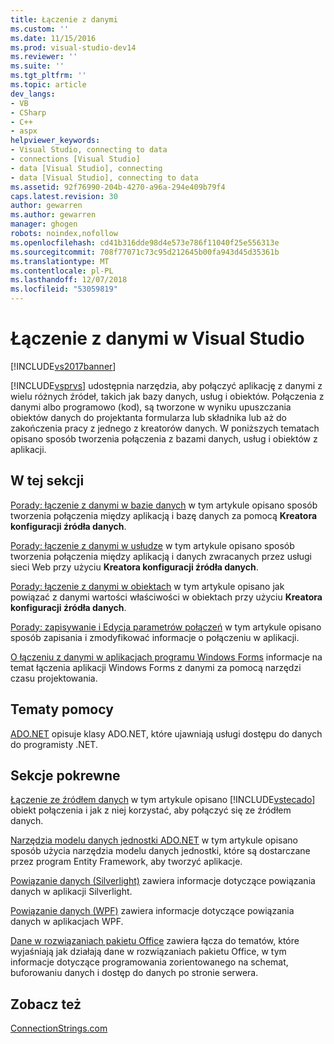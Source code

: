```yaml
---
title: Łączenie z danymi
ms.custom: ''
ms.date: 11/15/2016
ms.prod: visual-studio-dev14
ms.reviewer: ''
ms.suite: ''
ms.tgt_pltfrm: ''
ms.topic: article
dev_langs:
- VB
- CSharp
- C++
- aspx
helpviewer_keywords:
- Visual Studio, connecting to data
- connections [Visual Studio]
- data [Visual Studio], connecting
- data [Visual Studio], connecting to data
ms.assetid: 92f76990-204b-4270-a96a-294e409b79f4
caps.latest.revision: 30
author: gewarren
ms.author: gewarren
manager: ghogen
robots: noindex,nofollow
ms.openlocfilehash: cd41b316dde98d4e573e786f11040f25e556313e
ms.sourcegitcommit: 708f77071c73c95d212645b00fa943d45d35361b
ms.translationtype: MT
ms.contentlocale: pl-PL
ms.lasthandoff: 12/07/2018
ms.locfileid: "53059819"
---
```

# <a name="connecting-to-data-in-visual-studio"></a>Łączenie z danymi w Visual Studio
[!INCLUDE[vs2017banner](../includes/vs2017banner.md)]

[!INCLUDE[vsprvs](../includes/vsprvs-md.md)] udostępnia narzędzia, aby połączyć aplikację z danymi z wielu różnych źródeł, takich jak bazy danych, usług i obiektów. Połączenia z danymi albo programowo (kod), są tworzone w wyniku upuszczania obiektów danych do projektanta formularza lub składnika lub aż do zakończenia pracy z jednego z kreatorów danych. W poniższych tematach opisano sposób tworzenia połączenia z bazami danych, usług i obiektów z aplikacji.

## <a name="in-this-section"></a>W tej sekcji
 [Porady: łączenie z danymi w bazie danych](../data-tools/how-to-connect-to-data-in-a-database.md) w tym artykule opisano sposób tworzenia połączenia między aplikacją i bazę danych za pomocą **Kreatora konfiguracji źródła danych**.

 [Porady: łączenie z danymi w usłudze](../data-tools/how-to-connect-to-data-in-a-service.md) w tym artykule opisano sposób tworzenia połączenia między aplikacją i danych zwracanych przez usługi sieci Web przy użyciu **Kreatora konfiguracji źródła danych**.

 [Porady: łączenie z danymi w obiektach](http://msdn.microsoft.com/library/862fd351-0f4d-4220-9743-6103b87dc24b) w tym artykule opisano jak powiązać z danymi wartości właściwości w obiektach przy użyciu **Kreatora konfiguracji źródła danych**.

 [Porady: zapisywanie i Edycja parametrów połączeń](~/E:/Repos/visualstudio-docs-pr/docs/data-tools/how-to-save-and-edit-connection-strings.md) w tym artykule opisano sposób zapisania i zmodyfikować informacje o połączeniu w aplikacji.

 [O łączeniu z danymi w aplikacjach programu Windows Forms](../data-tools/connecting-to-data-in-windows-forms-applications.md) informacje na temat łączenia aplikacji Windows Forms z danymi za pomocą narzędzi czasu projektowania.

## <a name="reference"></a>Tematy pomocy
 [ADO.NET](http://msdn.microsoft.com/library/5b96ed06-9759-4966-a797-a1d5f6ee50ca) opisuje klasy ADO.NET, które ujawniają usługi dostępu do danych do programisty .NET.

## <a name="related-sections"></a>Sekcje pokrewne
 [Łączenie ze źródłem danych](http://msdn.microsoft.com/library/9abc3f92-1be3-4e1a-b360-762dc689650e) w tym artykule opisano [!INCLUDE[vstecado](../includes/vstecado-md.md)] obiekt połączenia i jak z niej korzystać, aby połączyć się ze źródłem danych.

 [Narzędzia modelu danych jednostki ADO.NET](http://msdn.microsoft.com/en-us/91076853-0881-421b-837a-f582f36be527) w tym artykule opisano sposób użycia narzędzia modelu danych jednostki, które są dostarczane przez program Entity Framework, aby tworzyć aplikacje.

 [Powiązanie danych (Silverlight)](http://go.microsoft.com/fwlink/?LinkId=166342) zawiera informacje dotyczące powiązania danych w aplikacji Silverlight.

 [Powiązanie danych (WPF)](http://msdn.microsoft.com/library/90f79b97-17e7-40d1-abf0-3ba600ad1d7e) zawiera informacje dotyczące powiązania danych w aplikacjach WPF.

 [Dane w rozwiązaniach pakietu Office](http://msdn.microsoft.com/library/8478c095-864b-4ed3-8a70-1fc19b411c6a) zawiera łącza do tematów, które wyjaśniają jak działają dane w rozwiązaniach pakietu Office, w tym informacje dotyczące programowania zorientowanego na schemat, buforowaniu danych i dostęp do danych po stronie serwera.

## <a name="see-also"></a>Zobacz też
 [ConnectionStrings.com](http://www.connectionstrings.com)